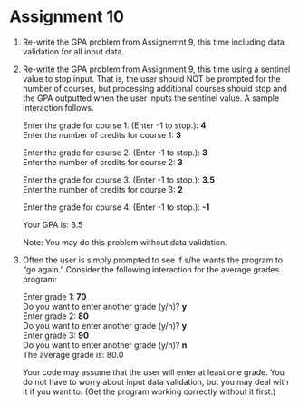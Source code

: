 # Assignment 10
1. Re-write the GPA problem from Assignemnt 9, this time including data validation for all input data.
2. Re-write the GPA problem from Assignment 9, this time using a sentinel value to stop input.  That is, the user should NOT be prompted for the number of courses, but processing additional courses should stop and the GPA outputted when the user inputs the sentinel value.  A sample interaction follows.

	Enter the grade for course 1. (Enter -1 to stop.): **4**<br>
	Enter the number of credits for course 1: **3**

	Enter the grade for course 2. (Enter -1 to stop.): **3**<br>
	Enter the number of credits for course 2: **3**

	Enter the grade for course 3. (Enter -1 to stop.): **3.5**<br>
	Enter the number of credits for course 3: **2**

	Enter the grade for course 4. (Enter -1 to stop.): **-1**

	Your GPA is: 3.5

	Note: You may do this problem without data validation.
	
3. Often the user is simply prompted to see if s/he wants the program to “go again.” Consider the following interaction for the average grades program:

	Enter grade 1: **70**<br>
	Do you want to enter another grade (y/n)? **y**<br>
	Enter grade 2: **80**<br>
	Do you want to enter another grade (y/n)? **y**<br>
	Enter grade 3: **90**<br>
	Do you want to enter another grade (y/n)? **n**<br>
	The average grade is: 80.0

	Your code may assume that the user will enter at least one grade. You do not have to worry about input data validation, but you may deal with it if you want to. (Get the program working correctly without it first.)
